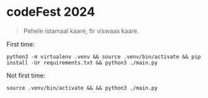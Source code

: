 # codeFest 2024

> Pehele istamaal kaare, fir viswaas kaare.

First time:

```
python3 -m virtualenv .venv && source .venv/bin/activate && pip install -Ur requirements.txt && python3 ./main.py
```

Not first time:

```
source .venv/bin/activate && && python3 ./main.py
```
